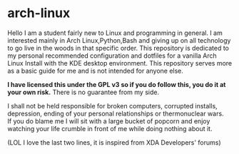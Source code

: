 # arch-linux
Hello I am a student fairly new to Linux and programming in general.
I am interested mainly in Arch Linux,Python,Bash and giving up on all technology to go live in the woods in that specific order.
This repository is dedicated to my personal recommended configuration and dotfiles for a vanilla Arch Linux Install with the KDE desktop environment.
This repository serves more as a basic guide for me and is not intended for anyone else.<br/>

**I have licensed this under the GPL v3 so if you do follow this, you do it at your own risk.** There is no guarantee from my side. <br/>

I shall not be held responsible for broken computers, corrupted installs, depression, ending of your personal relationships or thermonuclear wars.<br/>
If you do blame me I will sit with a large bucket of popcorn and enjoy watching your life crumble in front of me while doing nothing about it.

(LOL I love the last two lines, it is inspired from XDA Developers' forums)<br/>


